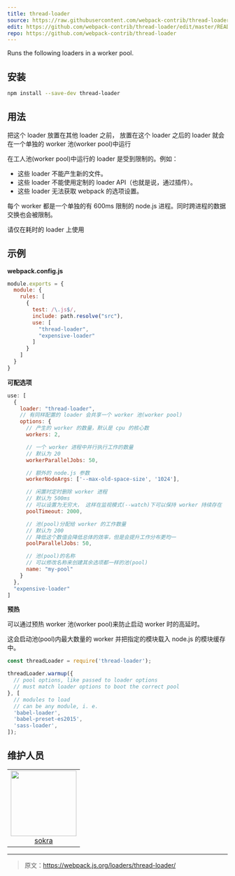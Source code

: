 ```yaml
---
title: thread-loader
source: https://raw.githubusercontent.com/webpack-contrib/thread-loader/master/README.md
edit: https://github.com/webpack-contrib/thread-loader/edit/master/README.md
repo: https://github.com/webpack-contrib/thread-loader
---
```


  <p>Runs the following loaders in a worker pool.</p>
</div>

## 安装

```bash
npm install --save-dev thread-loader
```

## 用法

把这个 loader 放置在其他 loader 之前， 放置在这个 loader 之后的 loader 就会在一个单独的 worker 池(worker pool)中运行

在工人池(worker pool)中运行的 loader 是受到限制的。例如：

* 这些 loader 不能产生新的文件。
* 这些 loader 不能使用定制的 loader API（也就是说，通过插件）。
* 这些 loader 无法获取 webpack 的选项设置。

每个 worker 都是一个单独的有 600ms 限制的 node.js 进程。同时跨进程的数据交换也会被限制。

请仅在耗时的 loader 上使用

## 示例

**webpack.config.js**

```js
module.exports = {
  module: {
    rules: [
      {
        test: /\.js$/,
        include: path.resolve("src"),
        use: [
          "thread-loader",
          "expensive-loader"
        ]
      }
    ]
  }
}
```

**可配选项**

```js
use: [
  {
    loader: "thread-loader",
    // 有同样配置的 loader 会共享一个 worker 池(worker pool)
    options: {
      // 产生的 worker 的数量，默认是 cpu 的核心数
      workers: 2,

      // 一个 worker 进程中并行执行工作的数量
      // 默认为 20
      workerParallelJobs: 50,

      // 额外的 node.js 参数
      workerNodeArgs: ['--max-old-space-size', '1024'],

      // 闲置时定时删除 worker 进程
      // 默认为 500ms
      // 可以设置为无穷大， 这样在监视模式(--watch)下可以保持 worker 持续存在
      poolTimeout: 2000,

      // 池(pool)分配给 worker 的工作数量
      // 默认为 200
      // 降低这个数值会降低总体的效率，但是会提升工作分布更均一
      poolParallelJobs: 50,

      // 池(pool)的名称
      // 可以修改名称来创建其余选项都一样的池(pool)
      name: "my-pool"
    }
  },
  "expensive-loader"
]
```

**预热**

可以通过预热 worker 池(worker pool)来防止启动 worker 时的高延时。

这会启动池(pool)内最大数量的 worker 并把指定的模块载入 node.js 的模块缓存中。

``` js
const threadLoader = require('thread-loader');

threadLoader.warmup({
  // pool options, like passed to loader options
  // must match loader options to boot the correct pool
}, [
  // modules to load
  // can be any module, i. e.
  'babel-loader',
  'babel-preset-es2015',
  'sass-loader',
]);
```


## 维护人员

<table>
  <tbody>
    <tr>
      <td align="center">
        <a href="https://github.com/sokra">
          <img width="150" height="150" src="https://github.com/sokra.png?size=150">
          </br>
          sokra
        </a>
      </td>
    </tr>
  <tbody>
</table>


[npm]: https://img.shields.io/npm/v/thread-loader.svg
[npm-url]: https://npmjs.com/package/thread-loader

[deps]: https://david-dm.org/webpack-contrib/thread-loader.svg
[deps-url]: https://david-dm.org/webpack-contrib/thread-loader

[chat]: https://img.shields.io/badge/gitter-webpack%2Fwebpack-brightgreen.svg
[chat-url]: https://gitter.im/webpack/webpack

[test]: http://img.shields.io/travis/webpack-contrib/thread-loader.svg
[test-url]: https://travis-ci.org/webpack-contrib/thread-loader

[cover]: https://codecov.io/gh/webpack-contrib/thread-loader/branch/master/graph/badge.svg
[cover-url]: https://codecov.io/gh/webpack-contrib/thread-loader

***

> 原文：https://webpack.js.org/loaders/thread-loader/
